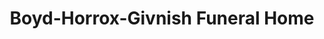 ---
title: "Boyd-Horrox-Givnish Funeral Home"
url: /norristown/boyd-horrox-givnish-funeral-home/
shop: Bestattungen
---